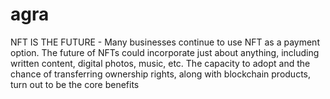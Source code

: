 # agra
NFT IS THE FUTURE - Many businesses continue to use NFT as a payment option. The future of NFTs could incorporate just about anything, including written content, digital photos, music, etc. The capacity to adopt and the chance of transferring ownership rights, along with blockchain products, turn out to be the core benefits
